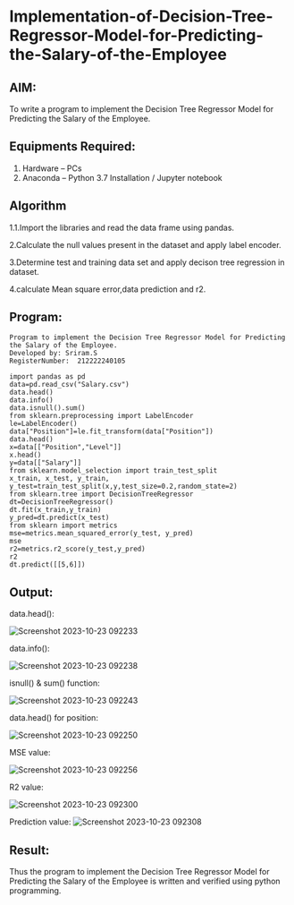 # Implementation-of-Decision-Tree-Regressor-Model-for-Predicting-the-Salary-of-the-Employee

## AIM:
To write a program to implement the Decision Tree Regressor Model for Predicting the Salary of the Employee.

## Equipments Required:
1. Hardware – PCs
2. Anaconda – Python 3.7 Installation / Jupyter notebook

## Algorithm
1.1.Import the libraries and read the data frame using pandas.

2.Calculate the null values present in the dataset and apply label encoder.

3.Determine test and training data set and apply decison tree regression in dataset.

4.calculate Mean square error,data prediction and r2. 

## Program:
```
Program to implement the Decision Tree Regressor Model for Predicting the Salary of the Employee.
Developed by: Sriram.S
RegisterNumber:  212222240105

import pandas as pd
data=pd.read_csv("Salary.csv")
data.head()
data.info()
data.isnull().sum()
from sklearn.preprocessing import LabelEncoder
le=LabelEncoder()
data["Position"]=le.fit_transform(data["Position"])
data.head()
x=data[["Position","Level"]]
x.head()
y=data[["Salary"]]
from sklearn.model_selection import train_test_split
x_train, x_test, y_train, y_test=train_test_split(x,y,test_size=0.2,random_state=2)
from sklearn.tree import DecisionTreeRegressor
dt=DecisionTreeRegressor()
dt.fit(x_train,y_train)
y_pred=dt.predict(x_test)
from sklearn import metrics
mse=metrics.mean_squared_error(y_test, y_pred)
mse
r2=metrics.r2_score(y_test,y_pred)
r2
dt.predict([[5,6]])
```

## Output:
data.head():

![Screenshot 2023-10-23 092233](https://github.com/premalatha-sureshbabu/Implementation-of-Decision-Tree-Regressor-Model-for-Predicting-the-Salary-of-the-Employee/assets/120620842/a491bf65-f59b-4b30-9ef3-570457dbd185)

data.info():

![Screenshot 2023-10-23 092238](https://github.com/premalatha-sureshbabu/Implementation-of-Decision-Tree-Regressor-Model-for-Predicting-the-Salary-of-the-Employee/assets/120620842/94090c41-eba5-449f-a4e0-42ea36533e24)

isnull() & sum() function:

![Screenshot 2023-10-23 092243](https://github.com/premalatha-sureshbabu/Implementation-of-Decision-Tree-Regressor-Model-for-Predicting-the-Salary-of-the-Employee/assets/120620842/6739982b-997a-4fcd-b33c-2fa83c90c379)

data.head() for position:

![Screenshot 2023-10-23 092250](https://github.com/premalatha-sureshbabu/Implementation-of-Decision-Tree-Regressor-Model-for-Predicting-the-Salary-of-the-Employee/assets/120620842/44664ef2-56c7-4201-af75-0536c98733e1)

MSE value:

![Screenshot 2023-10-23 092256](https://github.com/premalatha-sureshbabu/Implementation-of-Decision-Tree-Regressor-Model-for-Predicting-the-Salary-of-the-Employee/assets/120620842/1a816b72-f1b2-45bc-9b0b-de51422c47ca)

R2 value:

![Screenshot 2023-10-23 092300](https://github.com/premalatha-sureshbabu/Implementation-of-Decision-Tree-Regressor-Model-for-Predicting-the-Salary-of-the-Employee/assets/120620842/0d7b4632-db4e-4de7-a71b-cd51d78a23a2)

Prediction value:
![Screenshot 2023-10-23 092308](https://github.com/premalatha-sureshbabu/Implementation-of-Decision-Tree-Regressor-Model-for-Predicting-the-Salary-of-the-Employee/assets/120620842/8b5eb781-d0b7-483d-bcd5-d973e1e5d9d4)


## Result:
Thus the program to implement the Decision Tree Regressor Model for Predicting the Salary of the Employee is written and verified using python programming.
